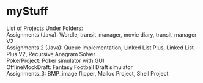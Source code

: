# myStuff

List of Projects Under Folders:    
Assignments (Java): Wordle, transit_manager, movie diary, transit_manager V2  
Assignments 2 (Java): Queue implementation, Linked List Plus, Linked List Plus V2, Recursive Anagram Solver     
PokerProject: Poker simulator with GUI   
OfflineMockDraft: Fantasy Football Draft simulator    
Assignments_3: BMP_image flipper, Malloc Project, Shell Project    
